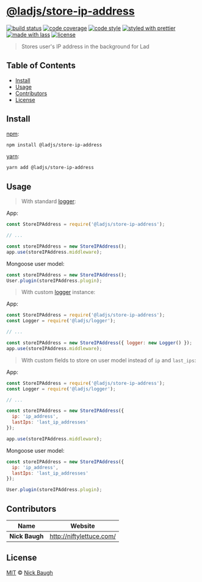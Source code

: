 # [**@ladjs/store-ip-address**](https://github.com/ladjs/store-ip-address)

[![build status](https://img.shields.io/travis/ladjs/store-ip-address.svg)](https://travis-ci.org/ladjs/store-ip-address)
[![code coverage](https://img.shields.io/codecov/c/github/ladjs/store-ip-address.svg)](https://codecov.io/gh/ladjs/store-ip-address)
[![code style](https://img.shields.io/badge/code_style-XO-5ed9c7.svg)](https://github.com/sindresorhus/xo)
[![styled with prettier](https://img.shields.io/badge/styled_with-prettier-ff69b4.svg)](https://github.com/prettier/prettier)
[![made with lass](https://img.shields.io/badge/made_with-lass-95CC28.svg)](https://lass.js.org)
[![license](https://img.shields.io/github/license/ladjs/store-ip-address.svg)](<>)

> Stores user's IP address in the background for Lad


## Table of Contents

* [Install](#install)
* [Usage](#usage)
* [Contributors](#contributors)
* [License](#license)


## Install

[npm][]:

```sh
npm install @ladjs/store-ip-address
```

[yarn][]:

```sh
yarn add @ladjs/store-ip-address
```


## Usage

> With standard [logger][]:

App:

```js
const StoreIPAddress = require('@ladjs/store-ip-address');

// ...

const storeIPAddress = new StoreIPAddress();
app.use(storeIPAddress.middleware);
```

Mongoose user model:

```js
const storeIPAddress = new StoreIPAddress();
User.plugin(storeIPAddress.plugin);
```

> With custom [logger][] instance:

App:

```js
const StoreIPAddress = require('@ladjs/store-ip-address');
const Logger = require('@ladjs/logger');

// ...

const storeIPAddress = new StoreIPAddress({ logger: new Logger() });
app.use(storeIPAddress.middleware);
```

> With custom fields to store on user model instead of `ip` and `last_ips`:

App:

```js
const StoreIPAddress = require('@ladjs/store-ip-address');
const Logger = require('@ladjs/logger');

// ...

const storeIPAddress = new StoreIPAddress({
  ip: 'ip_address',
  lastIps: 'last_ip_addresses'
});

app.use(storeIPAddress.middleware);
```

Mongoose user model:

```js
const storeIPAddress = new StoreIPAddress({
  ip: 'ip_address',
  lastIps: 'last_ip_addresses'
});

User.plugin(storeIPAddress.plugin);
```


## Contributors

| Name           | Website                    |
| -------------- | -------------------------- |
| **Nick Baugh** | <http://niftylettuce.com/> |


## License

[MIT](LICENSE) © [Nick Baugh](http://niftylettuce.com/)


## 

[npm]: https://www.npmjs.com/

[yarn]: https://yarnpkg.com/

[logger]: https://github.com/ladjs/logger
